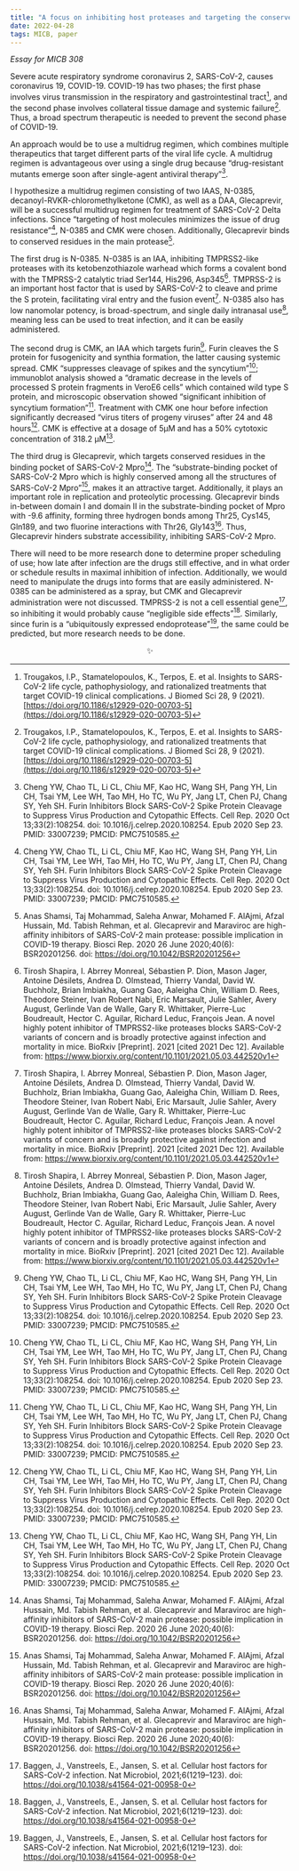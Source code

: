 ```yaml
---
title: "A focus on inhibiting host proteases and targeting the conserved main protease to target SARS-CoV-2 VOCs"
date: 2022-04-28
tags: MICB, paper
---
```


*Essay for MICB 308*

Severe acute respiratory syndrome coronavirus 2, SARS-CoV-2, causes coronavirus 19, COVID-19. COVID-19 has two phases; the first phase involves virus transmission in the respiratory and gastrointestinal tract[^1], and the second phase involves collateral tissue damage and systemic failure[^1]. Thus, a broad spectrum therapeutic is needed to prevent the second phase of COVID-19.

An approach would be to use a multidrug regimen, which combines multiple therapeutics that target different parts of the viral life cycle. A multidrug regimen is advantageous over using a single drug because “drug-resistant mutants emerge soon after single-agent antiviral therapy”[^2].

I hypothesize a multidrug regimen consisting of two IAAS, N-0385, decanoyl-RVKR-chloromethylketone (CMK), as well as a DAA, Glecaprevir, will be a successful multidrug regimen for treatment of SARS-CoV-2 Delta infections. Since “targeting of host molecules minimizes the issue of drug resistance”[^2], N-0385 and CMK were chosen. Additionally, Glecaprevir binds to conserved residues in the main protease[^3].

The first drug is N-0385. N-0385 is an IAA, inhibiting TMPRSS2-like proteases with its ketobenzothiazole warhead which forms a covalent bond with the TMPRSS-2 catalytic triad Ser144, His296, Asp345[^4]. TMPRSS-2 is an important host factor that is used by SARS-CoV-2 to cleave and prime the S protein, facilitating viral entry and the fusion event[^4]. N-0385 also has low nanomolar potency, is broad-spectrum, and single daily intranasal use[^4], meaning less can be used to treat infection, and it can be easily administered. 
  
The second drug is CMK, an IAA which targets furin[^2]. Furin cleaves the S protein for fusogenicity and synthia formation, the latter causing systemic spread. CMK “suppresses cleavage of spikes and the syncytium”[^2]; immunoblot analysis showed a “dramatic decrease in the levels of processed S protein fragments in VeroE6 cells” which contained wild type S protein, and microscopic observation showed “significant inhibition of syncytium formation”[^2]. Treatment with CMK one hour before infection significantly decreased “virus titers of progeny viruses” after 24 and 48 hours[^2]. CMK is effective at a dosage of 5μM and has a 50% cytotoxic concentration of 318.2 μM[^2].

The third drug is Glecaprevir, which targets conserved residues in the binding pocket of SARS-CoV-2 Mpro[^3]. The “substrate-binding pocket of SARS-CoV-2 Mpro which is highly conserved among all the structures of SARS-CoV-2 Mpro”[^3], makes it an attractive target. Additionally, it plays an important role in replication and proteolytic processing. Glecaprevir binds in-between domain I and domain II in the substrate-binding pocket of Mpro with -9.6 affinity, forming three hydrogen bonds among Thr25, Cys145, Gln189, and two fluorine interactions with Thr26, Gly143[^3]. Thus, Glecaprevir hinders substrate accessibility, inhibiting SARS-CoV-2 Mpro. 

There will need to be more research done to determine proper scheduling of use; how late after infection are the drugs still effective, and in what order or schedule results in maximal inhibition of infection. Additionally, we would need to manipulate the drugs into forms that are easily administered. N-0385 can be administered as a spray, but CMK and Glecaprevir administration were not discussed. TMPRSS-2 is not a cell essential gene[^5], so inhibiting it would probably cause “negligible side effects”[^5]. Similarly, since furin is a “ubiquitously expressed endoprotease”[^5], the same could be predicted, but more research needs to be done.

<center>✨</center>

[^1]: Trougakos, I.P., Stamatelopoulos, K., Terpos, E. et al. Insights to SARS-CoV-2 life cycle, pathophysiology, and rationalized treatments that target COVID-19 clinical complications. J Biomed Sci 28, 9 (2021). [https://doi.org/10.1186/s12929-020-00703-5](https://doi.org/10.1186/s12929-020-00703-5)

[^2]: Cheng YW, Chao TL, Li CL, Chiu MF, Kao HC, Wang SH, Pang YH, Lin CH, Tsai YM, Lee WH, Tao MH, Ho TC, Wu PY, Jang LT, Chen PJ, Chang SY, Yeh SH. Furin Inhibitors Block SARS-CoV-2 Spike Protein Cleavage to Suppress Virus Production and Cytopathic Effects. Cell Rep. 2020 Oct 13;33(2):108254. doi: 10.1016/j.celrep.2020.108254. Epub 2020 Sep 23. PMID: 33007239; PMCID: PMC7510585.

[^3]: Anas Shamsi, Taj Mohammad, Saleha Anwar, Mohamed F. AlAjmi, Afzal Hussain, Md. Tabish Rehman, et al. Glecaprevir and Maraviroc are high-affinity inhibitors of SARS-CoV-2 main protease: possible implication in COVID-19 therapy. Biosci Rep. 2020 26 June 2020;40(6): BSR20201256. doi: https://doi.org/10.1042/BSR20201256

[^4]: Tirosh Shapira, I. Abrrey Monreal, Sébastien P. Dion, Mason Jager, Antoine Désilets, Andrea D. Olmstead, Thierry Vandal, David W. Buchholz, Brian Imbiakha, Guang Gao, Aaleigha Chin, William D. Rees, Theodore Steiner, Ivan Robert Nabi, Eric Marsault, Julie Sahler, Avery August, Gerlinde Van de Walle, Gary R. Whittaker, Pierre-Luc Boudreault, Hector C. Aguilar, Richard Leduc, François Jean. A novel highly potent inhibitor of TMPRSS2-like proteases blocks SARS-CoV-2 variants of concern and is broadly protective against infection and mortality in mice. BioRxiv [Preprint]. 2021 [cited 2021 Dec 12]. Available from: https://www.biorxiv.org/content/10.1101/2021.05.03.442520v1 

[^5]: Baggen, J., Vanstreels, E., Jansen, S. et al. Cellular host factors for SARS-CoV-2 infection. Nat Microbiol, 2021;6(1219–123). doi: https://doi.org/10.1038/s41564-021-00958-0 

